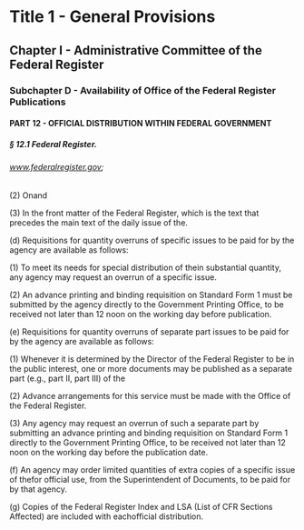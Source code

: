 
# Title 1 - General Provisions
## Chapter I - Administrative Committee of the Federal Register
### Subchapter D - Availability of Office of the Federal Register Publications
#### PART 12 - OFFICIAL DISTRIBUTION WITHIN FEDERAL GOVERNMENT
##### § 12.1 Federal Register.
###### www.federalregister.gov;

(2) Onand

(3) In the front matter of the Federal Register, which is the text that precedes the main text of the daily issue of the.

(d) Requisitions for quantity overruns of specific issues to be paid for by the agency are available as follows:

(1) To meet its needs for special distribution of thein substantial quantity, any agency may request an overrun of a specific issue.

(2) An advance printing and binding requisition on Standard Form 1 must be submitted by the agency directly to the Government Printing Office, to be received not later than 12 noon on the working day before publication.

(e) Requisitions for quantity overruns of separate part issues to be paid for by the agency are available as follows:

(1) Whenever it is determined by the Director of the Federal Register to be in the public interest, one or more documents may be published as a separate part (e.g., part II, part III) of the

(2) Advance arrangements for this service must be made with the Office of the Federal Register.

(3) Any agency may request an overrun of such a separate part by submitting an advance printing and binding requisition on Standard Form 1 directly to the Government Printing Office, to be received not later than 12 noon on the working day before the publication date.

(f) An agency may order limited quantities of extra copies of a specific issue of thefor official use, from the Superintendent of Documents, to be paid for by that agency.

(g) Copies of the Federal Register Index and LSA (List of CFR Sections Affected) are included with eachofficial distribution.
